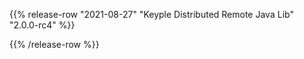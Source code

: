 {{% release-row "2021-08-27" "Keyple Distributed Remote Java Lib" "2.0.0-rc4" %}} 

{{% /release-row %}}

